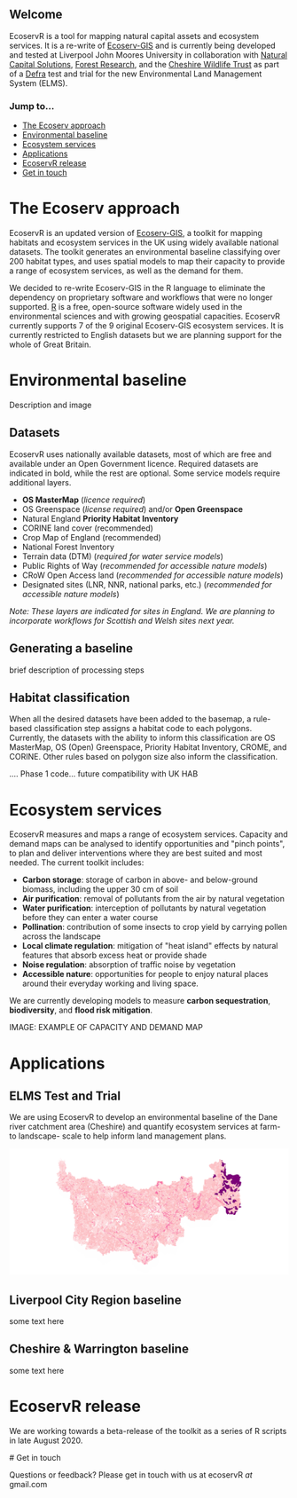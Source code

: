 
## Welcome
EcoservR is a tool for mapping natural capital assets and ecosystem services. It is a re-write of [Ecoserv-GIS](https://www.nature.scot/snh-research-report-954-ecoserv-gis-v33-toolkit-mapping-ecosystem-services-gb-scale) and is currently being developed and tested at Liverpool John Moores University in collaboration with [Natural Capital Solutions](http://www.naturalcapitalsolutions.co.uk/), [Forest Research](forestresearch.gov.uk/), and the [Cheshire Wildlife Trust](https://www.cheshirewildlifetrust.org.uk/) as part of a [Defra](https://www.gov.uk/government/organisations/department-for-environment-food-rural-affairs) test and trial for the new Environmental Land Management System (ELMS).

### Jump to...

+ [The Ecoserv approach](#the-ecoserv-approach)
+ [Environmental baseline](#environmental-baseline)
+ [Ecosystem services](#ecosystem-services)
+ [Applications](#applications)
+ [EcoservR release](#ecoservr-release)
+ [Get in touch](#get-in-touch)

<div display="block" class="row-full" id="about" markdown="1">
  <div class="main-content" markdown="1">

# The Ecoserv approach

EcoservR is an updated version of [Ecoserv-GIS](https://www.nature.scot/snh-research-report-954-ecoserv-gis-v33-toolkit-mapping-ecosystem-services-gb-scale), a toolkit for mapping habitats and ecosystem services in the UK using widely available national datasets. The toolkit generates an environmental baseline classifying over 200 habitat types, and uses spatial models to map their capacity to provide a range of ecosystem services, as well as the demand for them.

We decided to re-write Ecoserv-GIS in the R language to eliminate the dependency on proprietary software and workflows that were no longer supported. [R](https://www.r-project.org/) is a free, open-source software widely used in the environmental sciences and with growing geospatial capacities. EcoservR currently supports 7 of the 9 original Ecoserv-GIS ecosystem services. It is currently restricted to English datasets but we are planning support for the whole of Great Britain. 

  </div>
</div>

# Environmental baseline

Description and image

## Datasets

EcoservR uses nationally available datasets, most of which are free and available under an Open Government licence. Required datasets are indicated in bold, while the rest are optional. Some service models require additional layers. 

+ __OS MasterMap__ (*licence required*)
+ OS Greenspace (*license required*) and/or __Open Greenspace__
+ Natural England __Priority Habitat Inventory__
+ CORINE land cover (recommended)
+ Crop Map of England (recommended)
+ National Forest Inventory
+ Terrain data (DTM) (*required for water service models*)
+ Public Rights of Way (*recommended for accessible nature models*)
+ CRoW Open Access land (*recommended for accessible nature models*)
+ Designated sites (LNR, NNR, national parks, etc.) (*recommended for accessible nature models*)

*Note: These layers are indicated for sites in England. We are planning to incorporate workflows for Scottish and Welsh sites next year.*

## Generating a baseline 
brief description of processing steps

## Habitat classification

When all the desired datasets have been added to the basemap, a rule-based classification step assigns a habitat code to each polygons. Currently, the datasets with the ability to inform this classification are OS MasterMap, OS (Open) Greenspace, Priority Habitat Inventory, CROME, and CORINE. Other rules based on polygon size also inform the classification.

.... Phase 1 code... future compatibility with UK HAB

# Ecosystem services

EcoservR measures and maps a range of ecosystem services. Capacity and demand maps can be analysed to identify opportunities and "pinch points", to plan and deliver interventions where they are best suited and most needed. The current toolkit includes:

+ __Carbon storage__: storage of carbon in above- and below-ground biomass, including the upper 30 cm of soil
+ __Air purification__: removal of pollutants from the air by natural vegetation
+ __Water purification__: interception of pollutants by natural vegetation before they can enter a water course
+ __Pollination__: contribution of some insects to crop yield by carrying pollen across the landscape
+ __Local climate regulation__: mitigation of "heat island" effects by natural features that absorb excess heat or provide shade
+ __Noise regulation__: absorption of traffic noise by vegetation
+ __Accessible nature__: opportunities for people to enjoy natural places around their everyday working and living space. 

We are currently developing models to measure __carbon sequestration__, __biodiversity__, and __flood risk mitigation__.


<div display="block" class="row-full" markdown="1">
  <div class="main-content" markdown="1">

IMAGE: EXAMPLE OF CAPACITY AND DEMAND MAP
  
</div>
</div>


# Applications

## ELMS Test and Trial
We are using EcoservR to develop an environmental baseline of the Dane river catchment area (Cheshire) and quantify ecosystem services at farm- to landscape- scale to help inform land management plans. 

  ![services](img/ecoservRservices.png#right)
  
## Liverpool City Region baseline
some text here

## Cheshire & Warrington baseline
some text here

# EcoservR release

We are working towards a beta-release of the toolkit as a series of R scripts in late August 2020. 


<div display="block" class="row-full" id="contact" markdown="1">
  <div class="main-content" markdown="1">
# Get in touch

Questions or feedback? Please get in touch with us at ecoservR *at* gmail.com

</div>
</div>
